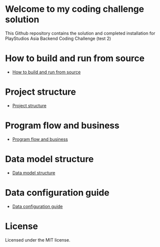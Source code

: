# Welcome to my coding challenge solution
This Github repository contains the solution and completed installation for PlayStudios Asia Backend Coding Challenge (test 2)
# How to build and run from source
 *  [How to build and run from source](https://github.com/hungphamuy95/ps-coding-challenge/wiki/Getting-and-run-source-code)
# Project structure
 * [Project structure](https://github.com/hungphamuy95/ps-coding-challenge/wiki/Project-structure)
# Program flow and business
 * [Program flow and business](https://github.com/hungphamuy95/ps-coding-challenge/wiki/Program-flow-and-business)
# Data model structure
 * [Data model structure](https://github.com/hungphamuy95/ps-coding-challenge/wiki/Data-model-structure)
# Data configuration guide
 * [Data configuration guide](https://github.com/hungphamuy95/ps-coding-challenge/wiki/Data-configuration-guide)
# License
Licensed under the MIT license.